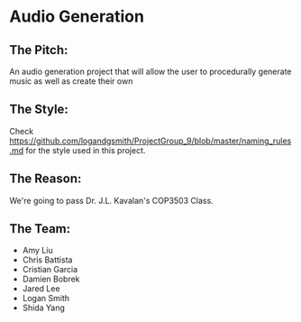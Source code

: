 # Audio Generation

## The Pitch:
An audio generation project that will allow the user to procedurally generate music as well as create their own

## The Style:
Check https://github.com/logandgsmith/ProjectGroup_9/blob/master/naming_rules.md for the style used in this project.

## The Reason:
We're going to pass Dr. J.L. Kavalan's COP3503 Class.

## The Team:
* Amy Liu
* Chris Battista
* Cristian Garcia
* Damien Bobrek
* Jared Lee
* Logan Smith
* Shida Yang
